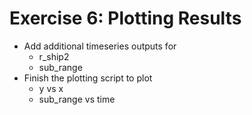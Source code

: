 Exercise 6: Plotting Results
============================

- Add additional timeseries outputs for
  - r_ship2
  - sub_range
- Finish the plotting script to plot
  - y vs x
  - sub_range vs time